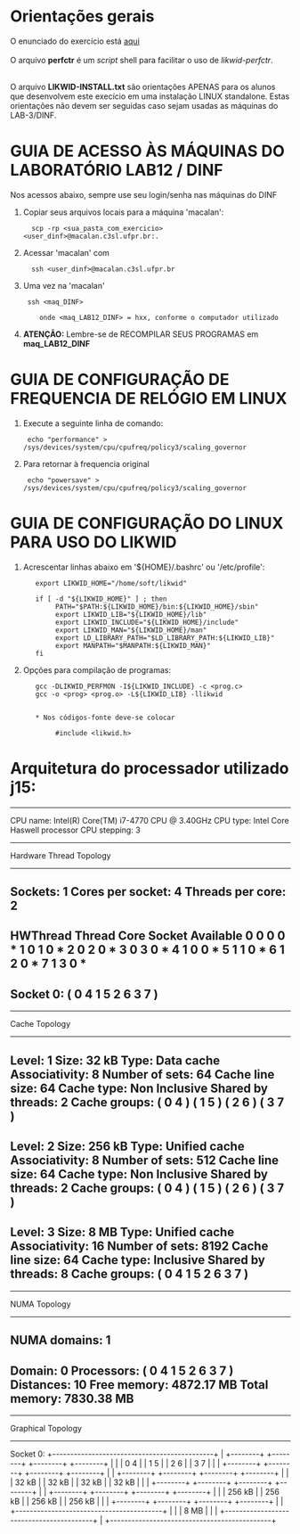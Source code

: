 <h1> Orientações gerais </h1>

O enunciado do exercício está <A HREF="https://moodle.c3sl.ufpr.br/mod/assign/view.php?id=47421">aqui</a>
<BR>
<BR>
O arquivo <B>perfctr</B> é um <I>script</I> shell para facilitar o uso de <I>likwid-perfctr</I>.
<BR><BR>

O arquivo <B>LIKWID-INSTALL.txt</B> são orientações APENAS para os alunos que desenvolvem este execício em uma instalação LINUX standalone. Estas orientações não devem ser seguidas caso sejam usadas as máquinas do LAB-3/DINF. 

<h1> GUIA DE ACESSO ÀS MÁQUINAS DO LABORATÓRIO LAB12 / DINF </h1>

Nos acessos abaixo, sempre use seu login/senha nas máquinas do DINF

<ol>
<LI> Copiar seus arquivos locais para a máquina 'macalan':

      scp -rp <sua_pasta_com_exercicio> <user_dinf>@macalan.c3sl.ufpr.br:.

<LI> Acessar 'macalan' com

      ssh <user_dinf>@macalan.c3sl.ufpr.br

<LI> Uma vez na 'macalan'

     ssh <maq_DINF>

        onde <maq_LAB12_DINF> = hxx, conforme o computador utilizado


<LI> <B>ATENÇÃO:</B> Lembre-se de RECOMPILAR SEUS PROGRAMAS em <B>maq_LAB12_DINF</B>
</ol>


<h1> GUIA DE CONFIGURAÇÃO DE FREQUENCIA DE RELÓGIO EM LINUX </h1>
<ol>
<LI> Execute a seguinte linha de comando:

     echo "performance" > /sys/devices/system/cpu/cpufreq/policy3/scaling_governor

<LI> Para retornar à frequencia original

     echo "powersave" > /sys/devices/system/cpu/cpufreq/policy3/scaling_governor
</ol>

<h1> GUIA DE CONFIGURAÇÃO DO LINUX PARA USO DO LIKWID </h1>
<ol>
<LI> Acrescentar linhas abaixo em '${HOME}/.bashrc' ou '/etc/profile':

       export LIKWID_HOME="/home/soft/likwid"
 
       if [ -d "${LIKWID_HOME}" ] ; then
	        PATH="$PATH:${LIKWID_HOME}/bin:${LIKWID_HOME}/sbin"
	        export LIKWID_LIB="${LIKWID_HOME}/lib"
	        export LIKWID_INCLUDE="${LIKWID_HOME}/include"
	        export LIKWID_MAN="${LIKWID_HOME}/man"
	        export LD_LIBRARY_PATH="$LD_LIBRARY_PATH:${LIKWID_LIB}"
	        export MANPATH="$MANPATH:${LIKWID_MAN}"
       fi
     

<LI> Opções para compilação de programas:

       gcc -DLIKWID_PERFMON -I${LIKWID_INCLUDE} -c <prog.c>
       gcc -o <prog> <prog.o> -L${LIKWID_LIB} -llikwid


       * Nos códigos-fonte deve-se colocar

            #include <likwid.h>

</OL>

# Arquitetura do processador utilizado j15:
--------------------------------------------------------------------------------
CPU name:       Intel(R) Core(TM) i7-4770 CPU @ 3.40GHz
CPU type:       Intel Core Haswell processor
CPU stepping:   3
********************************************************************************
Hardware Thread Topology
********************************************************************************
Sockets:                1
Cores per socket:       4
Threads per core:       2
--------------------------------------------------------------------------------
HWThread        Thread          Core            Socket          Available
0               0               0               0               *
1               0               1               0               *
2               0               2               0               *
3               0               3               0               *
4               1               0               0               *
5               1               1               0               *
6               1               2               0               *
7               1               3               0               *
--------------------------------------------------------------------------------
Socket 0:               ( 0 4 1 5 2 6 3 7 )
--------------------------------------------------------------------------------
********************************************************************************
Cache Topology
********************************************************************************
Level:                  1
Size:                   32 kB
Type:                   Data cache
Associativity:          8
Number of sets:         64
Cache line size:        64
Cache type:             Non Inclusive
Shared by threads:      2
Cache groups:           ( 0 4 ) ( 1 5 ) ( 2 6 ) ( 3 7 )
--------------------------------------------------------------------------------
Level:                  2
Size:                   256 kB
Type:                   Unified cache
Associativity:          8
Number of sets:         512
Cache line size:        64
Cache type:             Non Inclusive
Shared by threads:      2
Cache groups:           ( 0 4 ) ( 1 5 ) ( 2 6 ) ( 3 7 )
--------------------------------------------------------------------------------
Level:                  3
Size:                   8 MB
Type:                   Unified cache
Associativity:          16
Number of sets:         8192
Cache line size:        64
Cache type:             Inclusive
Shared by threads:      8
Cache groups:           ( 0 4 1 5 2 6 3 7 )
--------------------------------------------------------------------------------
********************************************************************************
NUMA Topology
********************************************************************************
NUMA domains:           1
--------------------------------------------------------------------------------
Domain:                 0
Processors:             ( 0 4 1 5 2 6 3 7 )
Distances:              10
Free memory:            4872.17 MB
Total memory:           7830.38 MB
--------------------------------------------------------------------------------


********************************************************************************
Graphical Topology
********************************************************************************
Socket 0:
+---------------------------------------------+
| +--------+ +--------+ +--------+ +--------+ |
| |  0 4   | |  1 5   | |  2 6   | |  3 7   | |
| +--------+ +--------+ +--------+ +--------+ |
| +--------+ +--------+ +--------+ +--------+ |
| |  32 kB | |  32 kB | |  32 kB | |  32 kB | |
| +--------+ +--------+ +--------+ +--------+ |
| +--------+ +--------+ +--------+ +--------+ |
| | 256 kB | | 256 kB | | 256 kB | | 256 kB | |
| +--------+ +--------+ +--------+ +--------+ |
| +-----------------------------------------+ |
| |                   8 MB                  | |
| +-----------------------------------------+ |
+---------------------------------------------+

